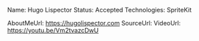 Name: Hugo Lispector
Status: Accepted
Technologies: SpriteKit

AboutMeUrl: https://hugolispector.com
SourceUrl: 
VideoUrl: https://youtu.be/Vm2tvazcDwU

<!---
EXAMPLE
Name: John Appleseed
Status: Submitted <or> Winner <or> Distinguished <or> Rejected
Technologies: SwiftUI, RealityKit, CoreGraphic

AboutMeUrl: https://linkedin.com/in/johnappleseed
SourceUrl: https://github.com/johnappleseed/wwdc2025
VideoUrl: https://youtu.be/ABCDE123456
-->
